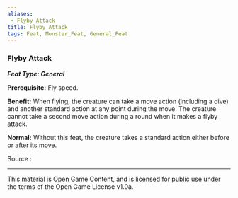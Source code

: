 ```yaml
---
aliases:
 - Flyby Attack
title: Flyby Attack
tags: Feat, Monster_Feat, General_Feat
---
```

### Flyby Attack 
***Feat Type: General***

**Prerequisite:** Fly speed.

**Benefit:** When flying, the creature can take a move action (including
a dive) and another standard action at any point during the move. The
creature cannot take a second move action during a round when it makes a
flyby attack.

**Normal:** Without this feat, the creature takes a standard action
either before or after its move.


Source :

---

This material is Open Game Content, and is licensed for public use under the terms of the Open Game License v1.0a.
